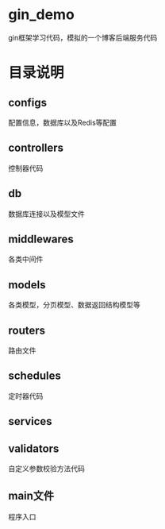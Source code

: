 # gin_demo
gin框架学习代码，模拟的一个博客后端服务代码

# 目录说明
## configs
配置信息，数据库以及Redis等配置

## controllers
控制器代码

## db
数据库连接以及模型文件

## middlewares
各类中间件

## models
各类模型，分页模型、数据返回结构模型等

## routers
路由文件

## schedules
定时器代码

## services

## validators
自定义参数校验方法代码

## main文件
程序入口
